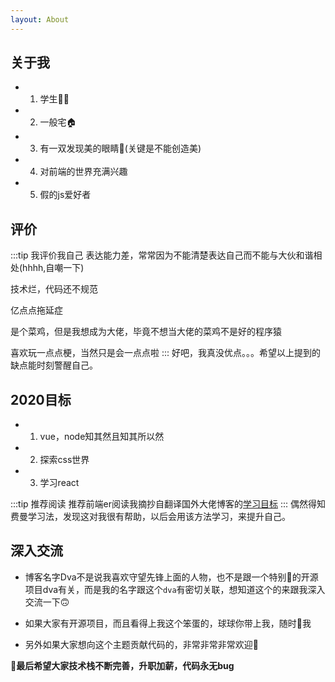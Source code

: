 ```yaml
---
layout: About
---
```

## 关于我
- 1. 学生:man_student:
- 2. 一般宅:house:
- 3. 有一双发现美的眼睛:eyes:(关键是不能创造美)
- 4. 对前端的世界充满兴趣
- 5. 假的js爱好者
## 评价
:::tip 我评价我自己
表达能力差，常常因为不能清楚表达自己而不能与大伙和谐相处(hhhh,自嘲一下)

技术烂，代码还不规范

亿点点拖延症

是个菜鸡，但是我想成为大佬，毕竟不想当大佬的菜鸡不是好的程序猿

喜欢玩一点点梗，当然只是会一点点啦
:::
好吧，我真没优点。。。希望以上提到的缺点能时刻警醒自己。
## 2020目标

- 1. vue，node知其然且知其所以然

- 2. 探索css世界

- 3. 学习react

:::tip 推荐阅读
推荐前端er阅读我摘抄自翻译国外大佬博客的[学习目标](http://note.youdao.com/noteshare?id=340630caae1de9085dac7383bd4577d7)
:::
偶然得知费曼学习法，发现这对我很有帮助，以后会用该方法学习，来提升自己。
## 深入交流
- 博客名字Dva不是说我喜欢守望先锋上面的人物，也不是跟一个特别:cow2:的开源项目dva有关，而是我的名字跟这个`dva`有密切关联，想知道这个的来跟我深入交流一下:upside_down_face:

- 如果大家有开源项目，而且看得上我这个笨蛋的，球球你带上我，随时:email:我

- 另外如果大家想向这个主题贡献代码的，非常非常非常欢迎:hugs:

:rainbow:**最后希望大家技术栈不断完善，升职加薪，代码永无bug**